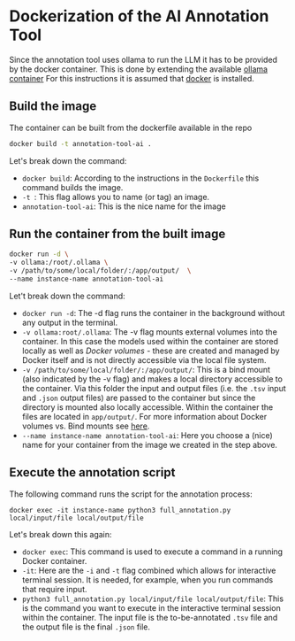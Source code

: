 # Dockerization of the AI Annotation Tool

Since the annotation tool uses ollama to run the LLM it has to be provided by the docker container.
This is done by extending the available [ollama container](https://hub.docker.com/r/ollama/ollama)
For this instructions it is assumed that [docker](https://www.docker.com/) is installed.

## Build the image

The container can be built from the dockerfile available in the repo

```bash
docker build -t annotation-tool-ai .
```
Let's break down the command:

- `docker build`: According to the instructions in the `Dockerfile` this command builds the image.
- `-t `: This flag allows you to name (or tag) an image. 
- `annotation-tool-ai`: This is the nice name for the image

## Run the container from the built image

```bash
docker run -d \
-v ollama:/root/.ollama \
-v /path/to/some/local/folder/:/app/output/  \
--name instance-name annotation-tool-ai
```

Let't break down the command:

- `docker run -d`: The -d flag runs the container in the background without any output in the terminal.
- `-v ollama:root/.ollama`: The -v flag mounts external volumes into the container. In this case the models used within the container are stored locally as well as *Docker volumes* - these are created and managed by Docker itself and is not directly accessible via the local file system.
- `-v /path/to/some/local/folder/:/app/output/`: This is a bind mount (also indicated by the -v flag) and makes a local directory accessible to the container. Via this folder the input and output files (i.e. the `.tsv` input and `.json` output files) are passed to the container but since the directory is mounted also locally accessible. Within the container the files are located in `app/output/`. For more information about Docker volumes vs. Bind mounts see [here](https://www.geeksforgeeks.org/docker-volume-vs-bind-mount/).
- `--name instance-name annotation-tool-ai`: Here you choose a (nice) name for your container from the image we created in the step above.

## Execute the annotation script

The following command runs the script for the annotation process:

```
docker exec -it instance-name python3 full_annotation.py local/input/file local/output/file
```

Let's break down this again:
- `docker exec`: This command is used to execute a command in a running Docker container.
- `-it`: Here are the `-i` and `-t` flag combined which allows for interactive terminal session. It is needed, for example, when you run commands that require input.
- `python3 full_annotation.py local/input/file local/output/file`: This is the command you want to execute in the interactive terminal session within the container. The input file is the to-be-annotated `.tsv` file and the output file is the final `.json` file.

